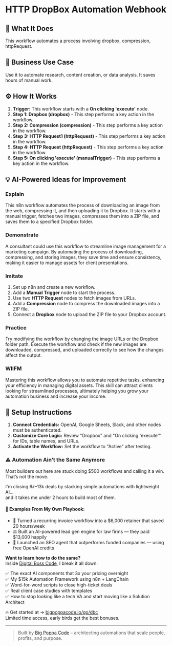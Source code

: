 # HTTP DropBox Automation Webhook

## 🚀 What It Does
This workflow automates a process involving dropbox, compression, httpRequest.

## 💼 Business Use Case
Use it to automate research, content creation, or data analysis. It saves hours of manual work.

## ⚙️ How It Works
1.  **Trigger:** This workflow starts with a **On clicking 'execute'** node.
2. **Step 1: Dropbox (dropbox)** - This step performs a key action in the workflow.
3. **Step 2: Compression (compression)** - This step performs a key action in the workflow.
4. **Step 3: HTTP Request1 (httpRequest)** - This step performs a key action in the workflow.
5. **Step 4: HTTP Request (httpRequest)** - This step performs a key action in the workflow.
6. **Step 5: On clicking 'execute' (manualTrigger)** - This step performs a key action in the workflow.

## 💡 AI-Powered Ideas for Improvement
### Explain
This n8n workflow automates the process of downloading an image from the web, compressing it, and then uploading it to Dropbox. It starts with a manual trigger, fetches two images, compresses them into a ZIP file, and saves them to a specified Dropbox folder.

### Demonstrate
A consultant could use this workflow to streamline image management for a marketing campaign. By automating the process of downloading, compressing, and storing images, they save time and ensure consistency, making it easier to manage assets for client presentations.

### Imitate
1. Set up n8n and create a new workflow.
2. Add a **Manual Trigger** node to start the process.
3. Use two **HTTP Request** nodes to fetch images from URLs.
4. Add a **Compression** node to compress the downloaded images into a ZIP file.
5. Connect a **Dropbox** node to upload the ZIP file to your Dropbox account.

### Practice
Try modifying the workflow by changing the image URLs or the Dropbox folder path. Execute the workflow and check if the new images are downloaded, compressed, and uploaded correctly to see how the changes affect the output.

### WIIFM
Mastering this workflow allows you to automate repetitive tasks, enhancing your efficiency in managing digital assets. This skill can attract clients looking for streamlined processes, ultimately helping you grow your automation business and increase your income.

## 🔧 Setup Instructions
1. **Connect Credentials:** OpenAI, Google Sheets, Slack, and other nodes must be authenticated.
2. **Customize Core Logic:** Review "Dropbox" and "On clicking 'execute'" for IDs, table names, and URLs.
3. **Activate the Workflow:** Set the workflow to "Active" after testing.

### ⚠️ Automation Ain’t the Same Anymore

Most builders out here are stuck doing $500 workflows and calling it a win.  
That’s not the move.  

I'm closing $6k–$13k deals by stacking simple automations with lightweight AI...  
and it takes me under 2 hours to build most of them.

#### 🧠 Examples From My Own Playbook:
- 🔁 Turned a recurring invoice workflow into a $6,000 retainer that saved 20 hours/week  
- ⚖️ Built an AI-powered lead gen engine for law firms — they paid $13,000 happily  
- 🚀 Launched an SEO agent that outperforms funded companies — using free OpenAI credits  

**Want to learn how to do the same?**  
Inside [Digital Boss Code](https://bigpoppacode.io/go/dbc), I break it all down:

✅ The exact AI components that 3x your pricing overnight  
✅ My $15k Automation Framework using n8n + LangChain  
✅ Word-for-word scripts to close high-ticket deals  
✅ Real client case studies with templates  
✅ How to stop looking like a tech VA and start moving like a Solution Architect  

🔥 Get started at → [bigpoppacode.io/go/dbc](https://bigpoppacode.io/go/dbc)  
Limited time access, early birds get the best bonuses.

---
> Built by [Big Poppa Code](https://bigpoppacode.io) – architecting automations that scale people, profits, and purpose.
